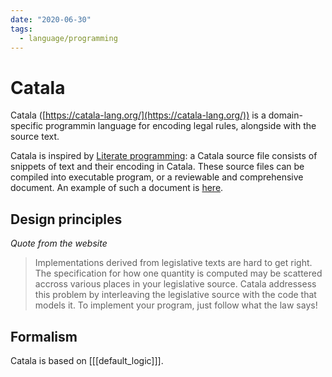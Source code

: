 ```yaml
---
date: "2020-06-30"
tags:
  - language/programming
---
```


# Catala

Catala ([https://catala-lang.org/](https://catala-lang.org/)) is a domain-specific programmin language for encoding legal rules, alongside with the source text.

Catala is inspired by [Literate programming](https://en.wikipedia.org/wiki/Literate_programming): a Catala source file consists of snippets of text and their encoding in Catala.
These source files can be compiled into executable program, or a reviewable and comprehensive document. An example of such a document is [here](https://catala-lang.org/en/examples/us-tax-code).

## Design principles

_Quote from the website_

> Implementations derived from legislative texts are hard to get right. The specification for how one quantity is computed may be scattered accross various places in your legislative source. Catala addressess this problem by interleaving the legislative source with the code that models it. To implement your program, just follow what the law says!


## Formalism

Catala is based on [[[default_logic]]].
